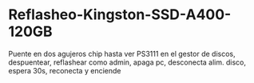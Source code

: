 # Reflasheo-Kingston-SSD-A400-120GB
Puente en dos agujeros chip hasta ver PS3111 en el gestor de discos, despuentear, reflashear como admin, apaga pc, desconecta alim. disco, espera 30s, reconecta y enciende
